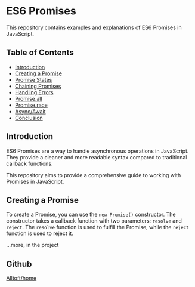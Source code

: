 # ES6 Promises

This repository contains examples and explanations of ES6 Promises in JavaScript.

## Table of Contents

- [Introduction](#introduction)
- [Creating a Promise](#creating-a-promise)
- [Promise States](#promise-states)
- [Chaining Promises](#chaining-promises)
- [Handling Errors](#handling-errors)
- [Promise.all](#promiseall)
- [Promise.race](#promiserace)
- [Async/Await](#asyncawait)
- [Conclusion](#conclusion)

## Introduction

ES6 Promises are a way to handle asynchronous operations in JavaScript. They provide a cleaner and more readable syntax compared to traditional callback functions.

This repository aims to provide a comprehensive guide to working with Promises in JavaScript.

## Creating a Promise

To create a Promise, you can use the `new Promise()` constructor. The constructor takes a callback function with two parameters: `resolve` and `reject`. The `resolve` function is used to fulfill the Promise, while the `reject` function is used to reject it.

...more, in the project

## Github

[Alltoft/home](https://github.com/Alltoft)
